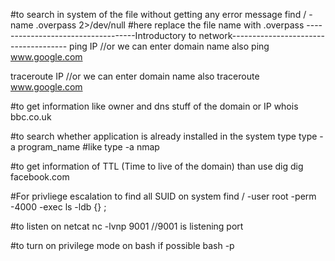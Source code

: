 #to search in system of the file without getting any error message
find / -name .overpass 2>/dev/null		#here replace the file name with .overpass 
-----------------------------------Introductory to network-------------------------------------
ping IP
//or we can enter domain name also
ping www.google.com

traceroute IP
//or we can enter domain name also
traceroute www.google.com

#to get information like owner and dns stuff of the domain or IP 
whois bbc.co.uk

#to search whether application is already installed in the system type
type -a program_name 
#like
type -a nmap

#to get information of TTL (Time to live of the domain) than use dig
dig facebook.com


#For privliege escalation to find all SUID on system
find / -user root -perm -4000 -exec ls -ldb {} \;


#to listen on netcat
nc -lvnp 9001		//9001 is listening port

#to turn on privilege mode on bash if possible
bash -p


